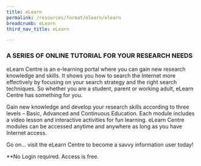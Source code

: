 ```yaml
---
title: eLearn
permalink: /resources/format/elearn/elearn
breadcrumb: eLearn
third_nav_title: eLearn

---
```



### **A SERIES OF ONLINE TUTORIAL FOR YOUR RESEARCH NEEDS**

eLearn Centre is an e-learning portal where you can gain new research knowledge and skills. It shows you how to search the Internet more effectively by focusing on your search strategy and the right search techniques. So whether you are a student, parent or working adult, eLearn Centre has something for you.

Gain new knowledge and develop your research skills according to three levels – Basic, Advanced and Continuous Education. Each module includes a video lesson and interactive activities for fun learning. eLearn Centre modules can be accessed anytime and anywhere as long as you have Internet access.

Go on… visit the eLearn Centre  to become a savvy information user today!

**No Login required. Access is free.

